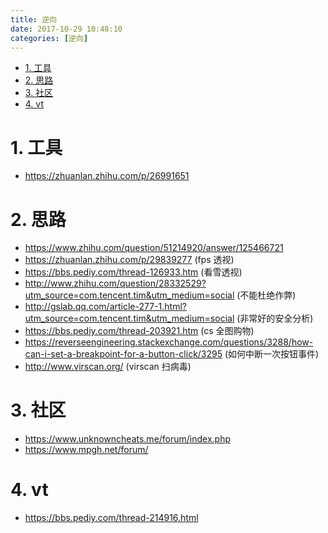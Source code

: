 ```yaml
---
title: 逆向
date: 2017-10-29 10:48:10
categories: [逆向]
---
```


<!-- TOC -->

- [1. 工具](#1-工具)
- [2. 思路](#2-思路)
- [3. 社区](#3-社区)
- [4. vt](#4-vt)

<!-- /TOC -->

<a id="markdown-1-工具" name="1-工具"></a>
# 1. 工具

* https://zhuanlan.zhihu.com/p/26991651


<a id="markdown-2-思路" name="2-思路"></a>
# 2. 思路

* https://www.zhihu.com/question/51214920/answer/125466721
* https://zhuanlan.zhihu.com/p/29839277 (fps 透视)
* https://bbs.pediy.com/thread-126933.htm (看雪透视)
* http://www.zhihu.com/question/28332529?utm_source=com.tencent.tim&utm_medium=social  (不能杜绝作弊)
* http://gslab.qq.com/article-277-1.html?utm_source=com.tencent.tim&utm_medium=social (非常好的安全分析)
* https://bbs.pediy.com/thread-203921.htm (cs 全图购物)
* https://reverseengineering.stackexchange.com/questions/3288/how-can-i-set-a-breakpoint-for-a-button-click/3295 (如何中断一次按钮事件)
* http://www.virscan.org/ (virscan 扫病毒)

<a id="markdown-3-社区" name="3-社区"></a>
# 3. 社区
* https://www.unknowncheats.me/forum/index.php
* https://www.mpgh.net/forum/

<a id="markdown-4-vt" name="4-vt"></a>
# 4. vt
* https://bbs.pediy.com/thread-214916.html